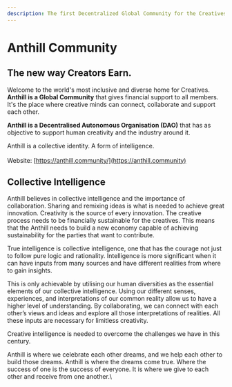 ```yaml
---
description: The first Decentralized Global Community for the Creatives
---
```


# Anthill Community

## **The new way Creators Earn.**&#x20;

Welcome to the world's most inclusive and diverse home for Creatives. **Anthill is a Global Community** that gives financial support to all members. It's the place where creative minds can connect, collaborate and support each other.&#x20;

**Anthill is a Decentralised Autonomous Organisation (DAO)** that has as objective to support human creativity and the industry around it.

Anthill is a collective identity. A form of intelligence.\
\
Website: [https://anthill.community/](https://anthill.community)

## **Collective Intelligence**

Anthill believes in collective intelligence and the importance of collaboration. Sharing and remixing ideas is what is needed to achieve great innovation. Creativity is the source of every innovation. The creative process needs to be financially sustainable for the creatives. This means that the Anthill needs to build a new economy capable of achieving sustainability for the parties that want to contribute.

True intelligence is collective intelligence, one that has the courage not just to follow pure logic and rationality. Intelligence is more significant when it can have inputs from many sources and have different realities from where to gain insights.

This is only achievable by utilising our human diversities as the essential elements of our collective intelligence. Using our different senses, experiences, and interpretations of our common reality allow us to have a higher level of understanding. By collaborating, we can connect with each other’s views and ideas and explore all those interpretations of realities. All these inputs are necessary for limitless creativity.

Creative intelligence is needed to overcome the challenges we have in this century.

Anthill is where we celebrate each other dreams, and we help each other to build those dreams. Anthill is where the dreams come true. Where the success of one is the success of everyone. It is where we give to each other and receive from one another.\

